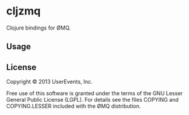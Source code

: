 # cljzmq

Clojure bindings for ØMQ.

## Usage

## License

Copyright © 2013 UserEvents, Inc.

Free use of this software is granted under the terms of the GNU Lesser General
Public License (LGPL). For details see the files COPYING and COPYING.LESSER
included with the ØMQ distribution.
